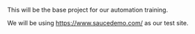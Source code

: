 This will be the base project for our automation training.

We will be using https://www.saucedemo.com/ as our test site.